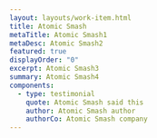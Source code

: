 ```yaml
---
layout: layouts/work-item.html
title: Atomic Smash
metaTitle: Atomic Smash1
metaDesc: Atomic Smash2
featured: true
displayOrder: "0"
excerpt: Atomic Smash3
summary: Atomic Smash4
components:
  - type: testimonial
    quote: Atomic Smash said this
    author: Atomic Smash author
    authorCo: Atomic Smash company
---
```

